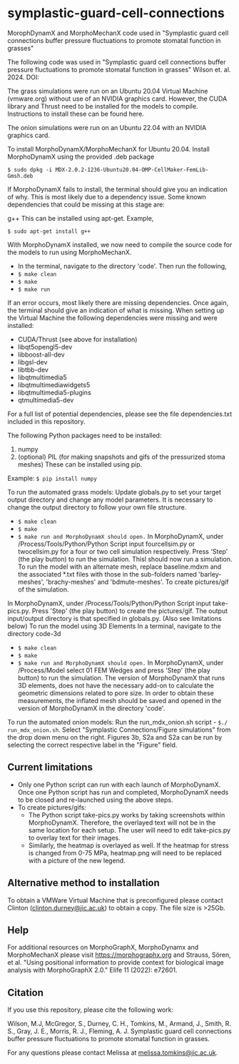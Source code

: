 # symplastic-guard-cell-connections

MorophDynamX and MorphoMechanX code used in "Symplastic guard cell connections buffer pressure fluctuations to promote stomatal function in grasses"

The following code was used in "Symplastic guard cell connections buffer pressure fluctuations to promote stomatal function in grasses" Wilson et. al. 2024. DOI:

The grass simulations were run on an Ubuntu 20.04 Virtual Machine (vmware.org) without use of an NVIDIA graphics card. However, the CUDA library and Thrust need to be installed for the models to compile. Instructions to install these can be found here.

The onion simulations were run on an Ubuntu 22.04 with an NVIDIA graphics card.

To install MorphoDynamX/MorphoMechanX for Ubuntu 20.04.
Install MorphoDynamX using the provided .deb package

```$ sudo dpkg -i MDX-2.0.2-1236-Ubuntu20.04-OMP-CellMaker-FemLib-Gmsh.deb```

If MorphoDynamX fails to install, the terminal should give you an indication of why. This is most likely due to a dependency issue. Some known dependencies that could be missing at this stage are:

g++
This can be installed using apt-get. Example,

```$ sudo apt-get install g++```

With MorphoDynamX installed, we now need to compile the source code for the models to run using MorphoMechanX.

- In the terminal, navigate to the directory 'code'. Then run the following,
- ```$ make clean```
- ```$ make```
- ```$ make run```

If an error occurs, most likely there are missing dependencies. Once again, the terminal should give an indication of what is missing. When setting up the Virtual Machine the following dependencies were missing and were installed:

- CUDA/Thrust (see above for installation)
- libqt5opengl5-dev
- libboost-all-dev
- libgsl-dev
- libtbb-dev
- libqtmultimedia5
- libqtmultimediawidgets5
- libqtmultimedia5-plugins
- qtmultimedia5-dev

For a full list of potential dependencies, please see the file dependencies.txt included in this repository.

The following Python packages need to be installed:
1. numpy
2. (optional) PIL (for making snapshots and gifs of the pressurized stoma meshes)
These can be installed using pip.

Example: ```$ pip install numpy```

To run the automated grass models:
Update globals.py to set your target output directory and change any model parameters. It is necessary to change the output directory to follow your own file structure.
- ```$ make clean```
- ```$ make```
- ```$ make run and MorphoDynamX should open.```
In MorphoDynamX, under /Process/Tools/Python/Python Script input fourcellsim.py or twocellsim.py for a four or two cell simulation respectively.
Press 'Step' (the play button) to run the simulation. Thisl should now run a simulation. To run the model with an alternate mesh, replace baseline.mdxm and the associated *.txt files with those in the sub-folders named 'barley-meshes', 'brachy-meshes' and 'bdmute-meshes'.
To create pictures/gif of the simulation.

In MorphoDynamX, under /Process/Tools/Python/Python Script input take-pics.py.
Press 'Step' (the play button) to create the pictures/gif. The output input/output directory is that specified in globals.py. (Also see limitations below)
To run the model using 3D Elements
In a terminal, navigate to the directory code-3d
- ```$ make clean```
- ```$ make```
- ```$ make run and MorphoDynamX should open.```
In MorphoDynamX, under /Process/Model select 01 FEM Wedges and press 'Step' (the play button) to run the simulation.
The version of MorphoDynamX that runs 3D elements, does not have the necessary add-on to calculate the geometric dimensions related to pore size. In order to obtain these measurements, the inflated mesh should be saved and opened in the version of MorphoDynamX in the directory 'code'.

To run the automated onion models:
Run the run_mdx_onion.sh script - ```$./ run_mdx_onion.sh```. Select "Symplastic Connections/Figure simulations" from the drop down menu on the right. Figures 3b, S2a and S2a can be run by selecting the correct respective label in the "Figure" field.

## Current limitations

- Only one Python script can run with each launch of MorphoDynamX. Once one Python script has run and completed, MorphoDynamX needs to be closed and re-launched using the above steps.
- To create pictures/gifs:
  - The Python script take-pics.py works by taking screenshots within MorphoDynamX. Therefore, the overlayed text will not be in the same location for each setup. The user will need to edit take-pics.py to overlay text for their images.
  - Similarly, the heatmap is overlayed as well. If the heatmap for stress is changed from 0-75 MPa, heatmap.png will need to be replaced with a picture of the new legend.
 
## Alternative method to installation
To obtain a VMWare Virtual Machine that is preconfigured please contact Clinton (clinton.durney@jic.ac.uk) to obtain a copy. The file size is >25Gb.

## Help
For additional resources on MorphoGraphX, MorphoDynamx and MorphoMechanX please visit https://morphographx.org and Strauss, Sören, et al. "Using positional information to provide context for biological image analysis with MorphoGraphX 2.0." Elife 11 (2022): e72601.

## Citation

If you use this repository, please cite the following work:

Wilson, M.J, McGregor, S., Durney, C. H., Tomkins, M., Armand, J., Smith, R. S., Gray, J. E., Morris, R. J., Fleming, A. J. Symplastic guard cell connections buffer pressure fluctuations to promote stomatal function in grasses.

For any questions please contact Melissa at melissa.tomkins@jic.ac.uk.

